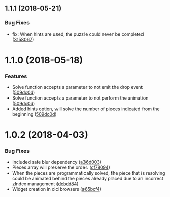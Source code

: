 <a name="1.1.1"></a>
## 1.1.1 (2018-05-21)
### Bug Fixes
* fix: When hints are used, the puzzle could never be completed ([3158067](http://github.com/haztivity/jq-snap-puzzle/commits/3158067))


<a name="1.1.0"></a>
# 1.1.0 (2018-05-18)
### Features
* Solve function accepts a parameter to not emit the drop event ([509dc0d](http://github.com/haztivity/jq-snap-puzzle/commits/509dc0d))
* Solve function accepts a parameter to not perform the animation ([509dc0d](http://github.com/haztivity/jq-snap-puzzle/commits/509dc0d))
* Added hints option, will solve the number of pieces indicated from the beginning ([509dc0d](http://github.com/haztivity/jq-snap-puzzle/commits/509dc0d))

<a name="1.0.2"></a>
# 1.0.2 (2018-04-03)
### Bug Fixes
* Included safe blur dependency ([a36d003](http://github.com/haztivity/jq-snap-puzzle/commits/a36d003))
* Pieces array will preserve the order. ([cf78094](http://github.com/haztivity/jq-snap-puzzle/commits/cf78094))
* When the pieces are programmatically solved, the piece that is resolving could be animated behind the pieces already placed due to an incorrect zIndex management ([dcbdd84](http://github.com/haztivity/jq-snap-puzzle/commits/dcbdd84))
* Widget creation in old browsers ([a65bcf4](http://github.com/haztivity/jq-snap-puzzle/commits/a65bcf4))



